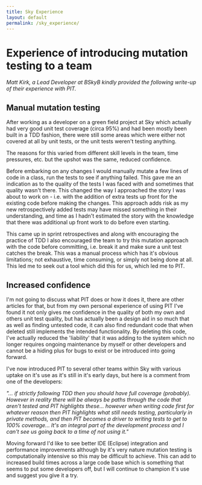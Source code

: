 ```yaml
---
title: Sky Experience
layout: default
permalink: /sky_experience/
---
```


# Experience of introducing mutation testing to a team

*Matt Kirk, a Lead Developer at BSkyB kindly provided the following write-up of their experience with PIT.*

## Manual mutation testing

After working as a developer on a green field project at Sky which actually had very good unit test coverage (circa 95%) and had been mostly been built in a TDD fashion, there were still some areas which were either not covered at all by unit tests, or the unit tests weren't testing anything.  

The reasons for this varied from different skill levels in the team, time pressures, etc. but the upshot was the same, reduced confidence.  

Before embarking on any changes I would manually mutate a few lines of code in a class, run the tests to see if anything failed.  This gave me an indication as to the quality of the tests I was faced with and sometimes that quality wasn't there.  This changed the way I approached the story I was about to work on - i.e. with the addition of extra tests up front for the existing code before making the changes.  This approach adds risk as my new retrospectively added tests may have missed something in their understanding, and time as I hadn't estimated the story with the knowledge that there was additional up front work to do before even starting.  

This came up in sprint retrospectives and along with encouraging the practice of TDD I also encouraged the team to try this mutation approach with the code before committing, i.e. break it and make sure a unit test catches the break.  This was a manual process which has it's obvious limitations; not exhaustive, time consuming, or simply not being done at all.  This led me to seek out a tool which did this for us, which led me to PIT.

## Increased confidence

I'm not going to discuss what PIT does or how it does it, there are other articles for that, but from my own personal experience of using PIT I've found it not only gives me confidence in the quality of both my own and others unit test quality, but has actually been a design aid in so much that as well as finding untested code, it can also find redundant code that when deleted still implements the intended functionality.  By deleting this code, I've actually reduced the 'liability' that it was adding to the system which no longer requires ongoing maintenance by myself or other developers and cannot be a hiding plus for bugs to exist or be introduced into going forward. 

I've now introduced PIT to several other teams within Sky with various uptake on it's use as it's still in it's early days, but here is a comment from one of the developers:

*"... if strictly following TDD then you should have full coverage (probably).  However in reality there will be always be paths through the code that aren't tested and PIT highlights these... however when writing code first for whatever reason then PIT highlights what still needs testing, particularly in private methods, and then PIT becomes a driver to writing tests to get to 100% coverage... It's an integral part of the development process and I can't see us going back to a time of not using it."*

Moving forward I'd like to see better IDE (Eclipse) integration and performance improvements although by it's very nature mutation testing is computationally intensive so this may be difficult to achieve.  This can add to increased build times across a large code base which is something that seems to put some developers off, but I will continue to champion it's use and suggest you give it a try.

